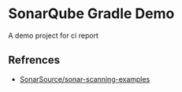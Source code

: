 # SonarQube Gradle Demo
A demo project for ci report

## Refrences
- [SonarSource/sonar-scanning-examples](https://github.com/SonarSource/sonar-scanning-examples)